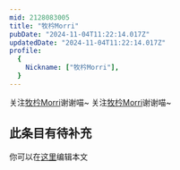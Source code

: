 ```yaml
---
mid: 2128083005
title: "牧枔Morri"
pubDate: "2024-11-04T11:22:14.017Z"
updatedDate: "2024-11-04T11:22:14.017Z"
profile:
  {
    Nickname: ["牧枔Morri"],
  }
---
```


关注[牧枔Morri](https://space.bilibili.com/2128083005)谢谢喵~ 关注[牧枔Morri](https://space.bilibili.com/2128083005)谢谢喵~

## 此条目有待补充
你可以在[这里](https://github.com/Yuhanawa/VTuber.ICU/edit/master/src/content/v/牧枔Morri/index.md)编辑本文
